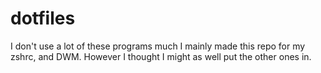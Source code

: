 # dotfiles

I don't use a lot of these programs much I mainly made this repo for my zshrc, and DWM. However I thought I might as well put the other ones in. 
